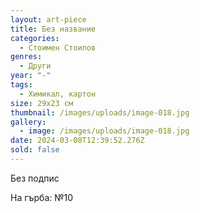 ```yaml
---
layout: art-piece
title: Без название
categories:
  - Стоимен Стоилов
genres:
  - Други
year: "-"
tags:
  - Химикал, картон
size: 29х23 см
thumbnail: /images/uploads/image-018.jpg
gallery:
  - image: /images/uploads/image-018.jpg
date: 2024-03-08T12:39:52.276Z
sold: false
---
```

Без подпис

На гърба: №10
